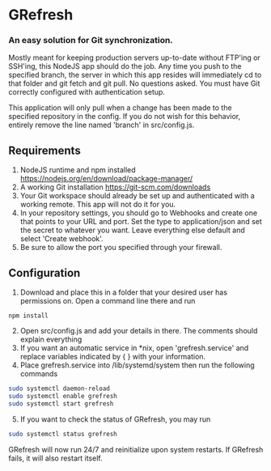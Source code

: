 # GRefresh
### An easy solution for Git synchronization.

Mostly meant for keeping production servers up-to-date without FTP'ing or SSH'ing, this NodeJS app should do the job. Any time you push to the specified branch, the server in which this app resides will immediately cd to that folder and git fetch and git pull. No questions asked. You must have Git correctly configured with authentication setup.

This application will only pull when a change has been made to the specified repository in the config. If you do not wish for this behavior, entirely remove the line named 'branch' in src/config.js.

## Requirements
1. NodeJS runtime and npm installed
https://nodejs.org/en/download/package-manager/
2. A working Git installation
https://git-scm.com/downloads
3. Your Git workspace should already be set up and authenticated with a working remote. This app will not do it for you.
4. In your repository settings, you should go to Webhooks and create one that points to your URL and port. Set the type to application/json and set the secret to whatever you want. Leave everything else default and select 'Create webhook'.
5. Be sure to allow the port you specified through your firewall.

## Configuration
1. Download and place this in a folder that your desired user has permissions on. Open a command line there and run
```
npm install
```
2. Open src/config.js and add your details in there. The comments should explain everything
3. If you want an automatic service in *nix, open 'grefresh.service' and replace variables indicated by { } with your information.
4. Place grefresh.service into /lib/systemd/system then run the following commands
```bash
sudo systemctl daemon-reload
sudo systemctl enable grefresh
sudo systemctl start grefresh
```

5. If you want to check the status of GRefresh, you may run
```bash
sudo systemctl status grefresh
```
GRefresh will now run 24/7 and reinitialize upon system restarts. If GRefresh fails, it will also restart itself.